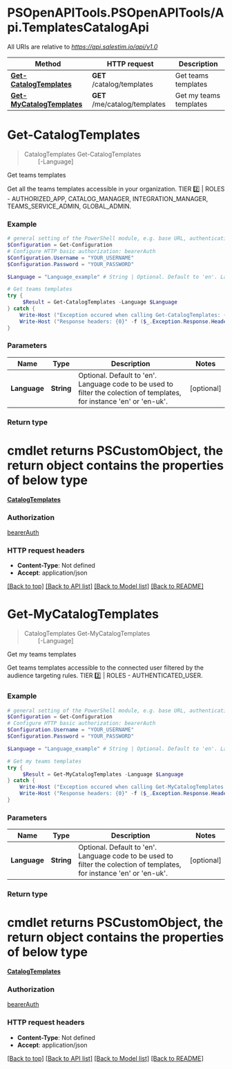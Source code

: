 # PSOpenAPITools.PSOpenAPITools/Api.TemplatesCatalogApi

All URIs are relative to *https://api.salestim.io/api/v1.0*

Method | HTTP request | Description
------------- | ------------- | -------------
[**Get-CatalogTemplates**](TemplatesCatalogApi.md#Get-CatalogTemplates) | **GET** /catalog/templates | Get teams templates
[**Get-MyCatalogTemplates**](TemplatesCatalogApi.md#Get-MyCatalogTemplates) | **GET** /me/catalog/templates | Get my teams templates


<a name="Get-CatalogTemplates"></a>
# **Get-CatalogTemplates**
> CatalogTemplates Get-CatalogTemplates<br>
> &nbsp;&nbsp;&nbsp;&nbsp;&nbsp;&nbsp;&nbsp;&nbsp;[-Language] <String><br>

Get teams templates

Get all the teams templates accessible in your organization. TIER 2️⃣ | ROLES - AUTHORIZED_APP, CATALOG_MANAGER, INTEGRATION_MANAGER, TEAMS_SERVICE_ADMIN, GLOBAL_ADMIN.

### Example
```powershell
# general setting of the PowerShell module, e.g. base URL, authentication, etc
$Configuration = Get-Configuration
# Configure HTTP basic authorization: bearerAuth
$Configuration.Username = "YOUR_USERNAME"
$Configuration.Password = "YOUR_PASSWORD"

$Language = "Language_example" # String | Optional. Default to 'en'. Language code to be used to filter the colection of templates, for instance 'en' or 'en-uk'. (optional)

# Get teams templates
try {
     $Result = Get-CatalogTemplates -Language $Language
} catch {
    Write-Host ("Exception occured when calling Get-CatalogTemplates: {0}" -f ($_.ErrorDetails | ConvertFrom-Json))
    Write-Host ("Response headers: {0}" -f ($_.Exception.Response.Headers | ConvertTo-Json))
}
```

### Parameters

Name | Type | Description  | Notes
------------- | ------------- | ------------- | -------------
 **Language** | **String**| Optional. Default to &#39;en&#39;. Language code to be used to filter the colection of templates, for instance &#39;en&#39; or &#39;en-uk&#39;. | [optional] 

### Return type
# cmdlet returns PSCustomObject, the return object contains the properties of below type
[**CatalogTemplates**](CatalogTemplates.md)

### Authorization

[bearerAuth](../README.md#bearerAuth)

### HTTP request headers

 - **Content-Type**: Not defined
 - **Accept**: application/json

[[Back to top]](#) [[Back to API list]](../README.md#documentation-for-api-endpoints) [[Back to Model list]](../README.md#documentation-for-models) [[Back to README]](../README.md)

<a name="Get-MyCatalogTemplates"></a>
# **Get-MyCatalogTemplates**
> CatalogTemplates Get-MyCatalogTemplates<br>
> &nbsp;&nbsp;&nbsp;&nbsp;&nbsp;&nbsp;&nbsp;&nbsp;[-Language] <String><br>

Get my teams templates

Get teams templates accessible to the connected user filtered by the audience targeting rules. TIER 2️⃣ | ROLES - AUTHENTICATED_USER.

### Example
```powershell
# general setting of the PowerShell module, e.g. base URL, authentication, etc
$Configuration = Get-Configuration
# Configure HTTP basic authorization: bearerAuth
$Configuration.Username = "YOUR_USERNAME"
$Configuration.Password = "YOUR_PASSWORD"

$Language = "Language_example" # String | Optional. Default to 'en'. Language code to be used to filter the colection of templates, for instance 'en' or 'en-uk'. (optional)

# Get my teams templates
try {
     $Result = Get-MyCatalogTemplates -Language $Language
} catch {
    Write-Host ("Exception occured when calling Get-MyCatalogTemplates: {0}" -f ($_.ErrorDetails | ConvertFrom-Json))
    Write-Host ("Response headers: {0}" -f ($_.Exception.Response.Headers | ConvertTo-Json))
}
```

### Parameters

Name | Type | Description  | Notes
------------- | ------------- | ------------- | -------------
 **Language** | **String**| Optional. Default to &#39;en&#39;. Language code to be used to filter the colection of templates, for instance &#39;en&#39; or &#39;en-uk&#39;. | [optional] 

### Return type
# cmdlet returns PSCustomObject, the return object contains the properties of below type
[**CatalogTemplates**](CatalogTemplates.md)

### Authorization

[bearerAuth](../README.md#bearerAuth)

### HTTP request headers

 - **Content-Type**: Not defined
 - **Accept**: application/json

[[Back to top]](#) [[Back to API list]](../README.md#documentation-for-api-endpoints) [[Back to Model list]](../README.md#documentation-for-models) [[Back to README]](../README.md)

